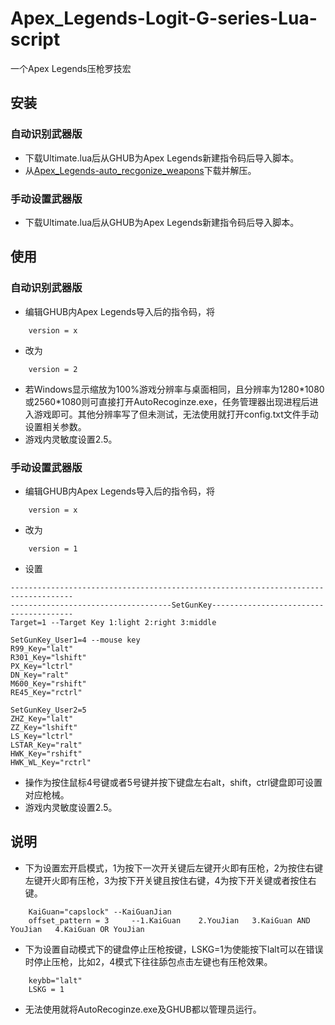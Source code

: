 # Apex_Legends-Logit-G-series-Lua-script 
一个Apex Legends压枪罗技宏
## 安装
### 自动识别武器版

* 下载Ultimate.lua后从GHUB为Apex Legends新建指令码后导入脚本。
* 从[Apex_Legends-auto_recgonize_weapons](https://github.com/zz824865454/Apex_Legends-auto_recgonize_weapons/releases)下载并解压。

### 手动设置武器版

* 下载Ultimate.lua后从GHUB为Apex Legends新建指令码后导入脚本。

## 使用

### 自动识别武器版

* 编辑GHUB内Apex Legends导入后的指令码，将

```
    version = x
```
* 改为

```
    version = 2
```

* 若Windows显示缩放为100%游戏分辨率与桌面相同，且分辨率为1280\*1080或2560\*1080则可直接打开AutoRecoginze.exe，任务管理器出现进程后进入游戏即可。其他分辨率写了但未测试，无法使用就打开config.txt文件手动设置相关参数。
* 游戏内灵敏度设置2.5。

### 手动设置武器版

* 编辑GHUB内Apex Legends导入后的指令码，将

```
    version = x
```

* 改为

```
    version = 1
```

* 设置

```
------------------------------------------------------------------------------------
------------------------------------SetGunKey---------------------------------------
Target=1 --Target Key 1:light 2:right 3:middle

SetGunKey_User1=4 --mouse key
R99_Key="lalt"
R301_Key="lshift"
PX_Key="lctrl"
DN_Key="ralt"
M600_Key="rshift"
RE45_Key="rctrl"

SetGunKey_User2=5
ZHZ_Key="lalt"
ZZ_Key="lshift"
LS_Key="lctrl"
LSTAR_Key="ralt"
HWK_Key="rshift"
HWK_WL_Key="rctrl"
```
* 操作为按住鼠标4号键或者5号键并按下键盘左右alt，shift，ctrl键盘即可设置对应枪械。
* 游戏内灵敏度设置2.5。

## 说明
* 下为设置宏开启模式，1为按下一次开关键后左键开火即有压枪，2为按住右键左键开火即有压枪，3为按下开关键且按住右键，4为按下开关键或者按住右键。

```
    KaiGuan="capslock" --KaiGuanJian
    offset_pattern = 3     --1.KaiGuan    2.YouJian   3.KaiGuan AND YouJian   4.KaiGuan OR YouJian
```

* 下为设置自动模式下的键盘停止压枪按键，LSKG=1为使能按下lalt可以在错误时停止压枪，比如2，4模式下往往舔包点击左键也有压枪效果。

```
    keybb="lalt"		
    LSKG = 1
```
* 无法使用就将AutoRecoginze.exe及GHUB都以管理员运行。

